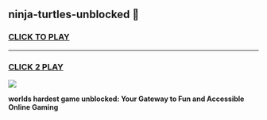 
## ninja-turtles-unblocked 👋
<h3>
<a href="https://premium.freeplayer.one?title=ninja-turtles-unblocked&ref=14F">CLICK TO PLAY</a></h3>
<hr>

<h3>
<a href="https://premium.freeplayer.one?title=ninja-turtles-unblocked&ref=14F">CLICK 2 PLAY</a>
  
</h3>

<a href="https://premium.freeplayer.one?title=ninja-turtles-unblocked&ref=12F/"><img src="https://clearcache.store/games.png"></a>


**worlds hardest game unblocked: Your Gateway to Fun and Accessible Online Gaming**
